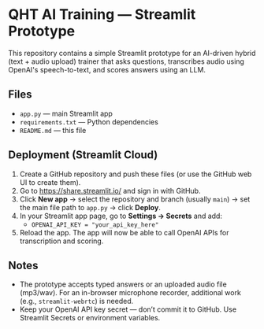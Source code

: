 # QHT AI Training — Streamlit Prototype

This repository contains a simple Streamlit prototype for an AI-driven hybrid (text + audio upload) trainer that asks questions, transcribes audio using OpenAI's speech-to-text, and scores answers using an LLM.

## Files
- `app.py` — main Streamlit app
- `requirements.txt` — Python dependencies
- `README.md` — this file

## Deployment (Streamlit Cloud)
1. Create a GitHub repository and push these files (or use the GitHub web UI to create them).
2. Go to https://share.streamlit.io/ and sign in with GitHub.
3. Click **New app** → select the repository and branch (usually `main`) → set the main file path to `app.py` → click **Deploy**.
4. In your Streamlit app page, go to **Settings → Secrets** and add:
   - `OPENAI_API_KEY = "your_api_key_here"`
5. Reload the app. The app will now be able to call OpenAI APIs for transcription and scoring.

## Notes
- The prototype accepts typed answers or an uploaded audio file (mp3/wav). For an in-browser microphone recorder, additional work (e.g., `streamlit-webrtc`) is needed.
- Keep your OpenAI API key secret — don’t commit it to GitHub. Use Streamlit Secrets or environment variables.
